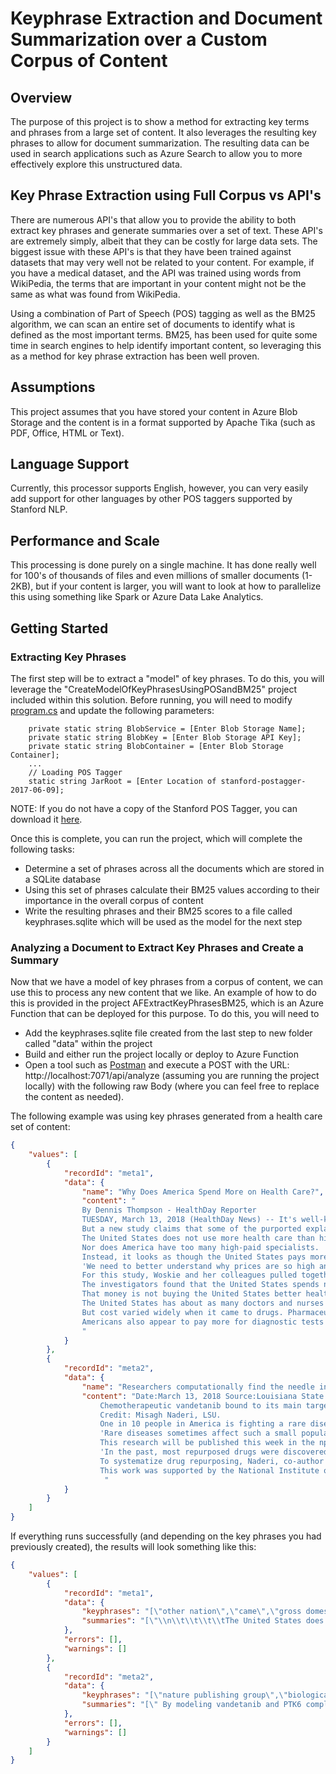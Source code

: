 # Keyphrase Extraction and Document Summarization over a Custom Corpus of Content

## Overview
The purpose of this project is to show a method for extracting key terms and phrases from a large set of content.  It also leverages the resulting key phrases to allow for document summarization.  The resulting data can be used in search applications such as Azure Search to allow you to more effectively explore this unstructured data.

## Key Phrase Extraction using Full Corpus vs API's
There are numerous API's that allow you to provide the ability to both extract key phrases and generate summaries over a set of text. These API's are extremely simply, albeit that they can be costly for large data sets. The biggest issue with these API's is that they have been trained against datasets that may very well not be related to your content. For example, if you have a medical dataset, and the API was trained using words from WikiPedia, the terms that are important in your content might not be the same as what was found from WikiPedia.

Using a combination of Part of Speech (POS) tagging as well as the BM25 algorithm, we can scan an entire set of documents to identify what is defined as the most important terms. BM25, has been used for quite some time in search engines to help identify important content, so leveraging this as a method for key phrase extraction has been well proven.

## Assumptions
This project assumes that you have stored your content in Azure Blob Storage and the content is in a format supported by Apache Tika (such as PDF, Office, HTML or Text). 

## Language Support
Currently, this processor supports English, however, you can very easily add support for other languages by other POS taggers supported by Stanford NLP.

## Performance and Scale
This processing is done purely on a single machine. It has done really well for 100's of thousands of files and even millions of smaller documents (1-2KB), but if your content is larger, you will want to look at how to parallelize this using something like Spark or Azure Data Lake Analytics.

## Getting Started
### Extracting Key Phrases

The first step will be to extract a "model" of key phrases.  To do this, you will leverage the "CreateModelOfKeyPhrasesUsingPOSandBM25" project included within this solution.  Before running, you will need to modify [program.cs](https://github.com/liamca/keyphrase_extraction_and_summarization_over_custom_content/blob/master/CreateModelOfKeyPhrasesUsingPOSandBM25/Program.cs) and update the following parameters:

        private static string BlobService = [Enter Blob Storage Name];
        private static string BlobKey = [Enter Blob Storage API Key];
        private static string BlobContainer = [Enter Blob Storage Container];
        ...
        // Loading POS Tagger
        static string JarRoot = [Enter Location of stanford-postagger-2017-06-09];

NOTE: If you do not have a copy of the Stanford POS Tagger, you can download it [here](https://nlp.stanford.edu/software/tagger.shtml).

Once this is complete, you can run the project, which will complete the following tasks:

- Determine a set of phrases across all the documents which are stored in a SQLite database
- Using this set of phrases calculate their BM25 values according to their importance in the overall corpus of content
- Write the resulting phrases and their BM25 scores to a file called keyphrases.sqlite which will be used as the model for the next step

### Analyzing a Document to Extract Key Phrases and Create a Summary

Now that we have a model of key phrases from a corpus of content, we can use this to process any new content that we like.  An example of how to do this is provided in the project AFExtractKeyPhrasesBM25, which is an Azure Function that can be deployed for this purpose.  To do this, you will need to 

- Add the keyphrases.sqlite file created from the last step to new folder called "data" within the project
- Build and either run the project locally or deploy to Azure Function
- Open a tool such as [Postman](https://www.getpostman.com/) and execute a POST with the URL: http://localhost:7071/api/analyze (assuming you are running the project locally) with the following raw Body (where you can feel free to replace the content as needed).

The following example was using key phrases generated from a health care set of content:

```json
{
    "values": [
        {
            "recordId": "meta1",
            "data": {
                "name": "Why Does America Spend More on Health Care?",
                "content": "
				By Dennis Thompson - HealthDay Reporter 
				TUESDAY, March 13, 2018 (HealthDay News) -- It's well-known that the United States spends a lot more for its health care than other industrialized nations do.
				But a new study claims that some of the purported explanations for why America's health care bill is so huge simply do not wash.
				The United States does not use more health care than high-income peers like Canada, Germany, France and Japan, said study co-author Liana Woskie, assistant director of the Harvard Global Health Institute's strategic initiative on quality.
				Nor does America have too many high-paid specialists. 'At least compared to peers, we have a pretty similar mix of primary care to specialists,' Woskie added.
				Instead, it looks as though the United States pays more because it faces higher price tags for drugs, tests, office visits and administration, Woskie said.
				'We need to better understand why prices are so high and dive into that into much more detail, because some of the previous explanations may not actually be what's driving the U.S.'s spending,' she said.
				For this study, Woskie and her colleagues pulled together comprehensive data comparing U.S. health care against that of 10 other leading countries -- the United Kingdom, Canada, Germany, Australia, Japan, Sweden, France, the Netherlands, Switzerland and Denmark.
				The investigators found that the United States spends nearly twice as much of its wealth on health care -- 17.8 percent of its gross domestic product, compared with between 9.6 percent and 12.4 percent in other countries.
				That money is not buying the United States better health, however. For example, America had the lowest life expectancy and the highest infant mortality when compared to the other countries.
				The United States has about as many doctors and nurses as the other nations, and similar rates of treatment.
				But cost varied widely when it came to drugs. Pharmaceutical spending was $1,443 per person in the United States, compared to a range of $466 to $939 in other countries.
				Americans also appear to pay more for diagnostic tests and office visits, Woskie said.
				"
            }
        },
        {
            "recordId": "meta2",
            "data": {
                "name": "Researchers computationally find the needle in a haystack to treat rare diseases",
                "content": "Date:March 13, 2018 Source:Louisiana State University Summary:One in 10 people in America is fighting a rare disease, or a disorder that affects fewer than 200,000 Americans. Researchers have developed a sophisticated and systematic way to identify existing drugs that can be repositioned to treat a rare disease or condition. Share:
					Chemotherapeutic vandetanib bound to its main target, Protein Tyrosine Kinase 6, or PTK6, in purple, which is involved in many cancers including gastrointestinal tumors and ovarian cancers. By modeling vandetanib and PTK6 complex, researchers at LSU found the KRAS protein to also contain a similar drug-binding site and therefore to be a good match for the same drug. The computer-generated model of KRAS in gold with vandetanib depicts the predicted interaction.
					Credit: Misagh Naderi, LSU.
					One in 10 people in America is fighting a rare disease, or a disorder that affects fewer than 200,000 Americans. Although there are more than 7,000 rare diseases that collectively affect more than 350 million people worldwide, it is not profitable for the pharmaceutical industry to develop new therapies to treat the small number of people suffering from each rare condition. Researchers at the LSU Computational Systems Biology group have developed a sophisticated and systematic way to identify existing drugs that can be repositioned to treat a rare disease or condition. They have fine-tuned a computer-assisted drug repositioning process that can save time and money in helping these patients receive effective treatment.
					'Rare diseases sometimes affect such a small population that discovering treatments would not be financially feasible unless through humanitarian and governmental incentives. These conditions that are sometimes left untreated are labeled 'orphan diseases.' We developed a way to computationally find matches between rare disease protein structures and functions and existing drug interactions that can help treat patients with some of these orphan diseases,' said Misagh Naderi, one of the paper's lead authors and a doctoral candidate in the LSU Department of Biological Sciences.
					This research will be published this week in the npj Systems Biology and Applications journal, published by the Nature Publishing Group in partnership the Systems Biology Institute.
					'In the past, most repurposed drugs were discovered serendipitously. For example, the drug amantadine was first introduced to treat respiratory infections. However, a few years later, a patient with Parkinson's disease experienced a dramatic improvement of her disease symptoms while taking the drug to treat the flu. This observation sparked additional research. Now, amantadine is approved by the Food Drug Administration as both an antiviral and an antiparkinsonian drug. But, we can not only rely on chance to find a treatment for an orphan disease,' said Dr. Michal Brylinski, the head of the Computational Systems Biology group at LSU.
					To systematize drug repurposing, Naderi, co-author Rajiv Gandhi Govindaraj and colleagues combined eMatchSite, a software developed by the same group with virtual screening to match FDA approved drugs and proteins that are involved in rare diseases. LSU super computers allows them to test millions of possibilities that will cost billions of dollars to test in the lab.
					This work was supported by the National Institute of General Medical Sciences of the National Institutes of Health [R35GM119524].
					 "
            }
        }
    ]
}
```

If everything runs successfully (and depending on the key phrases you had previously created), the results will look something like this:
```json
{
    "values": [
        {
            "recordId": "meta1",
            "data": {
                "keyphrases": "[\"other nation\",\"came\",\"gross domestic product\",\"assistant director\",\"similar rate\",\"office visit\",\"other industrialized nation\",\"other country\",\"has\",\"united state\",\"more detail\",\"many doctor\",\"peer\",\"diagnostic test\",\"strategic initiative\",\"understand\",\"health care bill\",\"dive\",\"denmark\",\"wash\",\"buying\",\"netherland\",\"wealth\",\"primary care\",\"huge\",\"switzerland\",\"said\",\"united kingdom\",\"healthday news\",\"sweden\"]",
                "summaries": "[\"\\n\\t\\t\\t\\tThe United States does not use more health care than high-income peers like Canada, Germany, France and Japan, said study co-author Liana Woskie, assistant director of the Harvard Global Health Institute's strategic initiative on quality\",\"\\n\\t\\t\\t\\tInstead, it looks as though the United States pays more because it faces higher price tags for drugs, tests, office visits and administration, Woskie said\",\"\\n\\t\\t\\t\\tThe United States has about as many doctors and nurses as the other nations, and similar rates of treatment\"]"
            },
            "errors": [],
            "warnings": []
        },
        {
            "recordId": "meta2",
            "data": {
                "keyphrases": "[\"nature publishing group\",\"biological science\",\"main target\",\"orphan disease\",\"systematic way\",\"lsu\",\"contain\",\"humanitarian\",\"dramatic improvement\",\"small population\",\"amantadine\",\"purple\",\"has\",\"developed\",\"same group\",\"good match\",\"same drug\",\"few year\",\"protein tyrosine kinase\",\"doctoral candidate\",\"dollar\",\"rare condition\",\"rare disease\",\"profitable\",\"person suffering\",\"sophisticated\",\"antiviral\",\"involved\",\"ovarian cancer\",\"pharmaceutical industry\"]",
                "summaries": "[\" By modeling vandetanib and PTK6 complex, researchers at LSU found the KRAS protein to also contain a similar drug-binding site and therefore to be a good match for the same drug\",\" Researchers at the LSU Computational Systems Biology group have developed a sophisticated and systematic way to identify existing drugs that can be repositioned to treat a rare disease or condition\",\"' We developed a way to computationally find matches between rare disease protein structures and functions and existing drug interactions that can help treat patients with some of these orphan diseases,' said Misagh Naderi, one of the paper's lead authors and a doctoral candidate in the LSU Department of Biological Sciences\"]"
            },
            "errors": [],
            "warnings": []
        }
    ]
}
```
